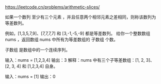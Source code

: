 https://leetcode.cn/problems/arithmetic-slices/

如果一个数列 至少有三个元素 ，并且任意两个相邻元素之差相同，则称该数列为等差数列。

例如，[1,3,5,7,9]、[7,7,7,7] 和 [3,-1,-5,-9] 都是等差数列。
给你一个整数数组 nums ，返回数组 nums 中所有为等差数组的 子数组 个数。

子数组 是数组中的一个连续序列。

输入：nums = [1,2,3,4]
输出：3
解释：nums 中有三个子等差数组：[1, 2, 3]、[2, 3, 4] 和 [1,2,3,4] 自身。

输入：nums = [1]
输出：0

